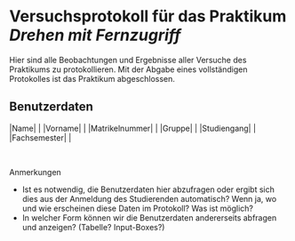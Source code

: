 <!--

author:   Nancy Brinkmann, Ronny Stolze

email:    nancy.brinkmann@hs-magdeburg.de, ronny.stolze@hs-magdeburg.de

version:  1.0.0

language: de_DE

narrator: DE FEMALE

-->

# Versuchsprotokoll für das Praktikum *Drehen mit Fernzugriff*


Hier sind alle Beobachtungen und Ergebnisse aller Versuche des Praktikums zu protokollieren. Mit der Abgabe eines vollständigen Protokolles ist das Praktikum abgeschlossen.

## Benutzerdaten

|Name| |
|Vorname| |
|Matrikelnummer| |
|Gruppe| |
|Studiengang| |
|Fachsemester| |

<br>

<!--
style="color: red;"
-->
Anmerkungen

<!--
style="color: red;"
-->
* Ist es notwendig, die Benutzerdaten hier abzufragen oder ergibt sich dies aus der Anmeldung des Studierenden automatisch? Wenn ja, wo und wie erscheinen diese Daten im Protokoll? Was ist möglich?
* In welcher Form können wir die Benutzerdaten andererseits abfragen und anzeigen? (Tabelle? Input-Boxes?)
